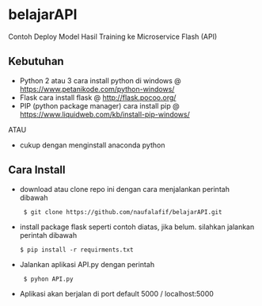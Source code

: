 # belajarAPI
Contoh Deploy Model Hasil Training ke Microservice Flash (API)

## Kebutuhan
 - Python 2 atau 3
 cara install python di windows @ https://www.petanikode.com/python-windows/
 - Flask
 cara install flask @ http://flask.pocoo.org/
 - PIP (python package manager)
 cara install pip @ https://www.liquidweb.com/kb/install-pip-windows/

ATAU
 
 - cukup dengan menginstall anaconda python
 
## Cara Install
 - download atau clone repo ini dengan cara menjalankan perintah dibawah

        $ git clone https://github.com/naufalafif/belajarAPI.git

 -  install package flask seperti contoh diatas, jika belum. silahkan jalankan perintah dibawah

        $ pip install -r requirments.txt
 - Jalankan aplikasi API.py dengan perintah

        $ pyhon API.py
 - Aplikasi akan berjalan di port default 5000 / localhost:5000
